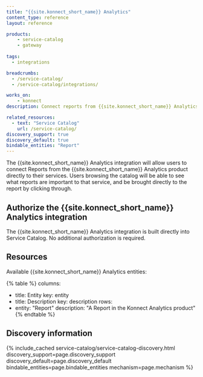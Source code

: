 ```yaml
---
title: "{{site.konnect_short_name}} Analytics"
content_type: reference
layout: reference

products:
    - service-catalog
    - gateway
    
tags:
  - integrations

breadcrumbs:
  - /service-catalog/
  - /service-catalog/integrations/

works_on:
    - konnect
description: Connect reports from {{site.konnect_short_name}} Analytics

related_resources:
  - text: "Service Catalog"
    url: /service-catalog/
discovery_support: true
discovery_default: true
bindable_entities: "Report"
---
```


The {{site.konnect_short_name}} Analytics integration will allow users to connect Reports from the {{site.konnect_short_name}} Analytics product directly to their services. Users browsing the catalog will be able to see what reports are important to that service, and be brought directly to the report by clicking through.

## Authorize the {{site.konnect_short_name}} Analytics integration

The {{site.konnect_short_name}} Analytics integration is built directly into Service Catalog. No additional authorization is required.


## Resources

Available {{site.konnect_short_name}} Analytics entities:

{% table %}
columns:
  - title: Entity
    key: entity
  - title: Description
    key: description
rows:
  - entity: "Report"
    description: "A Report in the Konnect Analytics product"
{% endtable %}




## Discovery information

<!-- vale off-->

{% include_cached service-catalog/service-catalog-discovery.html 
   discovery_support=page.discovery_support
   discovery_default=page.discovery_default
   bindable_entities=page.bindable_entities
   mechanism=page.mechanism %}

<!-- vale on-->